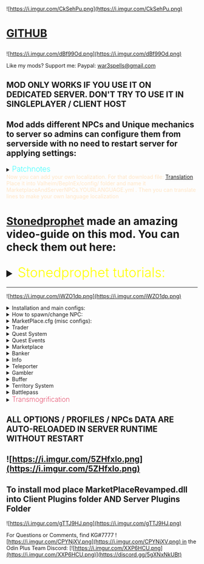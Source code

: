 ![https://i.imgur.com/CkSehPu.png](https://i.imgur.com/CkSehPu.png)

<h1>

 [GITHUB](https://github.com/war3i4i/Marketplace)
</h1>

![https://i.imgur.com/dBf99Od.png](https://i.imgur.com/dBf99Od.png)

Like my mods? Support me:
Paypal: war3spells@gmail.com 
## MOD ONLY WORKS IF YOU USE IT ON DEDICATED SERVER. DON'T TRY TO USE IT IN SINGLEPLAYER / CLIENT HOST
## Mod adds different NPCs and Unique mechanics to server so admins can configure them from serverside with no need to restart server for applying settings:

<details>
  <summary><b><span style="color:aqua;font-weight:200;font-size:20px">
    Patchnotes
</span></b></summary>


| Version     | Changes                                                                                                                                                                                                                                                                                                                                                                                                                                                                                                                                                                                                                                                                                                                                                                                                                                                                                                                                                                                                                                                                                                                                                               |
|-------------|-----------------------------------------------------------------------------------------------------------------------------------------------------------------------------------------------------------------------------------------------------------------------------------------------------------------------------------------------------------------------------------------------------------------------------------------------------------------------------------------------------------------------------------------------------------------------------------------------------------------------------------------------------------------------------------------------------------------------------------------------------------------------------------------------------------------------------------------------------------------------------------------------------------------------------------------------------------------------------------------------------------------------------------------------------------------------------------------------------------------------------------------------------------------------|
| 7.7.1       | 1) Now skill level as quest REWARD will not give skill levels if skill level is 0 (professions)<br/>2) Now all configs (including discord config, territory config and MAIN config (that also got changed) ) updating in server runtime without restart<br/>3) Changed discord connector config so you can write your own messages using {0] {1} {2} string formatting<br/>4) Fixed some patrol errors<br/>5) NPC that visible on map will be displayed as quest complete icon if its Talk quest target<br/>6) Fixed bug where every player would be an owner of any admin zone<br/>New territory flags<br/>7) NPC's now can move if you set their patrol data (example: X0, Y0, X1, Y1, X2, Y2 and so on)<br/>8) Added new NPC name <icon> tag that allows you to add icon to NPC (exampe: <icon>Hammer</icon>), icon may be in-game monster, item or teleporter icon<br/>9) Added caching of teleporter icons<br/>10) Added /zones command to show zones in world<br/>11) Added F8 client GUI to create/remove/edit zones<br/>12) Added new NPC that's visible on map<br/>13) Added caching of quest descriptions<br/>14) Quests now may have multiple restrictions |
| 7.7.2-7.7.6 | 1) Small bugfixes<br/>2) Fixed npc patrol dropping underground because of no collision check<br/>3) Added isModed = true flag for valheim<br/>4) New territory flags were added: CustomPaint, LimitZoneHeight                                                                                                                                                                                                                                                                                                                                                                                                                                                                                                                                                                                                                                                                                                                                                                                                                                                                                                                                                         | 
| 7.7.7       | 1) Max accepted quest count now controlled by option in serverside<br/>2) Updated accepted quests UI. Added scrollview so you can see a lot of quests now. Also accepted quests UI now expandable in height if you drag its bottom border<br/>3) Fixed visible on map npc icon giving error<br/>4) Fixed patrol npc skyrocket in sky                                                                                                                                                                                                                                                                                                                                                                                                                                                                                                                                                                                                                                                                                                                                                                                                                                  |
| 7.7.8       | 1) Fixed Jewelcrafting incompatibility<br/>2) Added new API methods for my server control bot                                                                                                                                                                                                                                                                                                                                                                                                                                                                                                                                                                                                                                                                                                                                                                                                                                                                                                                                                                                                                                                                         |
| 7.7.9-7.8.2 | 1) Added new mechanic: Battlepass. (Still it test so no guides atm)<br/>2) Fixed marketplace default NPC models being able to go through (model collider issues)<br/>3) Added marketplace comptibility with ANY EIDF (Extended Item Data Framework) mod, such as my Transmogrification, Jewelcrafting, EpicLoot and so on<br/>4) Items in marketplace now have tooltip in right side with item stats and additional mod effects<br/>5) Added new quest Requirement: HasItem. Example: HasItem: Coins, 500<br/>6) Added new territory flags: LimitZoneHeight, CustomPaint<br/>7) Some additional optimizations<br/>8) Quest system improvements in terms of serverside crashes                                                                                                                                                                                                                                                                                                                                                                                                                                                                                         |
| 7.8.3       | 1) Changed marketplace fonts and optimized UI<br/>2) Battlepass fixes<br/>3) Webhooks now having <color> richtext removed                                                                                                                                                                                                                                                                                                                                                                                                                                                                                                                                                                                                                                                                                                                                                                                                                                                                                                                                                                                                                                             |
| 7.8.4       | 1) Added german + portugese languages support<br/>2) HOTFIX for bug that doesn't allow mod to work                                                                                                                                                                                                                                                                                                                                                                                                                                                                                                                                                                                                                                                                                                                                                                                                                                                                                                                                                                                                                                                                    |
| 7.8.5       | 1) Fixed cooking skill bug<br/>2) Fixed marketplace UI sorting by itemname/price/amount/seller text disappear on click                                                                                                                                                                                                                                                                                                                                                                                                                                                                                                                                                                                                                                                                                                                                                                                                                                                                                                                                                                                                                                                |
| 7.8.6       | 1) Added Korean language support<br/>2) Fixed possible EIDF item dupe                                                                                                                                                                                                                                                                                                                                                                                                                                                                                                                                                                                                                                                                                                                                                                                                                                                                                                                                                                                                                                                                                                 |
| 7.8.7       | 1) Now collect and craft quests may also have target level<br/>2) Fixed JC api<br/>3) Added new trader UI buttons: x1, x5, x10, x100                                                                                                                                                                                                                                                                                                                                                                                                                                                                                                                                                                                                                                                                                                                                                                                                                                                                                                                                                                                                                                  |
| 7.8.8       | Fixed Previous Version                                                                                                                                                                                                                                                                                                                                                                                                                                                                                                                                                                                                                                                                                                                                                                                                                                                                                                                                                                                                                                                                                                                                                |
| 7.8.9       | Fixed kill quest sometimes giving double reward                                                                                                                                                                                                                                                                                                                                                                                                                                                                                                                                                                                                                                                                                                                                                                                                                                                                                                                                                                                                                                                                                                                       |
| 7.9.0       | Fixed problem where item with 5 sockets were shown as 4 sockets max                                                                                                                                                                                                                                                                                                                                                                                                                                                                                                                                                                                                                                                                                                                                                                                                                                                                                                                                                                                                                                                                                                   |
| 7.9.1-7.9.2 | 1) Bugfixes<br/>Increase max marketplace pric to 10 mil                                                                                                                                                                                                                                                                                                                                                                                                                                                                                                                                                                                                                                                                                                                                                                                                                                                                                                                                                                                                                                                                                                               |
| 7.9.3       | Fixed new Jewelcrafting mod version problem with marketplace display                                                                                                                                                                                                                                                                                                                                                                                                                                                                                                                                                                                                                                                                                                                                                                                                                                                                                                                                                                                                                                                                                                  |
| 7.9.4       | NPC's now may have interact sound<br/>New Territory Flag: SnowMask (makes ground with snow only)<br/>New Territory Flag: NoItemLoss. On death inventory kept with player<br/>Bugfixes<br/>Added <speed> tag to Teleporter spot name (read Teleporter guides)<br/>Moved all system Guides to separated github page because of char limit                                                                                                                                                                                                                                                                                                                                                                                                                                                                                                                                                                                                                                                                                                                                                                                                                               |
| 7.9.5-7.9.6 | Fixed an issue with disconnecting players after few hours                                                                                                                                                                                                                                                                                                                                                                                                                                                                                                                                                                                                                                                                                                                                                                                                                                                                                                                                                                                                                                                                                                             |
| 7.9.7       | Added 3 new options in NPC Fasion Menu: Text Font, Text Size, Test Height Offset                                                                                                                                                                                                                                                                                                                                                                                                                                                                                                                                                                                                                                                                                                                                                                                                                                                                                                                                                                                                                                                                                      |
| 7.9.8       | Now Admins using Debug Mod can remove slots (even Expired one's) from marketplace by clicking "X" button in end of each slot                                                                                                                                                                                                                                                                                                                                                                                                                                                                                                                                                                                                                                                                                                                                                                                                                                                                                                                                                                                                                                          |
| 7.9.9       | Fixed small marketplace bug on trying to sell items<br/>Now "NPC Model Override" can be literally ANYTHING in game: Piece objects (structures), Itemdrops, trees and so on<br/>Please use new model override feature on your own risk since its not being tested yet and may cause a lot of bugs. DO NOT USE VFX's as model override or model will be gone. If you somehow failed NPC model override then write it chat /npc remove . That will cause all near NPC's (5 meter range) be removed                                                                                                                                                                                                                                                                                                                                                                                                                                                                                                                                                                                                                                                                       |
| 7.9.10      | Fixed KeyManager problem for server using same IP                                                                                                                                                                                                                                                                                                                                                                                                                                                                                                                                                                                                                                                                                                                                                                                                                                                                                                                                                                                                                                                                                                                     |
| 8.0.0       | 1) Bugfixes<br/>2) Added new Premium System: Distanced UI that can use NPC profiles without interacting with NPCs. To use go to MarketplaceKG/PremiumSystem/ folder to  edit .cfg file. Hotkey to open UI is L. Alt + ~<br/>3) Added new NPC UI : Save/Load. Opens with C + Interact. Allows you to save NPC appearance and then load it back on another NPC. To save ALL NPCs in your location write /npc save in chat<br/>4) Replaced old localization on LocalizationManager. Now you can add your own localization. For that download file: https://pastebin.com/7z08xMQq . Place it into Valheim/BepInEx/config/ folder and name it MarketplaceAndServerNPCs.YOURLANGUAGE.yml . Then you can translate lines to make your own language localization                                                                                                                                                                                                                                                                                                                                                                                                              |
| 8.0.2       | Added few log lines for PremiumSystem                                                                                                                                                                                                                                                                                                                                                                                                                                                                                                                                                                                                                                                                                                                                                                                                                                                                                                                                                                                                                                                                                                                                 |
| 8.1.0       | <span style="color:red;">BEFORE INSTALLING 8.1.0 VERSION MAKE SURE TO REMOVE ALL ITEMS FROM MARKETPLACE SINCE AFTER UPDATE IT WILL REMOVE ITEMS OWNERSHIP FROM ALL USERS. ALSO DO THE SAME FOR ALL PLAYER CREATED TERRITORIES<br/></span>New NPC (System) Added: Transmogrification (Paid feature only)<br/>New System added: Quest Events<br/>New quest reward added: Skill_EXP<br/>New quest restriction added: NotFinished<br/>Bugfixes<br/>Now NPC Sounds are mp3 files instead of wav<br/>Now Territories with at least one color less than 0 wont be displayed on map<br/>Added tooltips on hover on any quest reward or trader item<br/>If you will write [questID=autocomplete] then quest will be considered finished without completing it in NPC UI, it will be completed immediately when your quest target is done<br/>                                                                                                                                                                                                                                                                                                                                  |
| 8.1.1       | Returned Quest Journal (a little changed)<br/>Fixed NPC sound reverb problem<br/>Fixed player getting skill experience while attacking NPC                                                                                                                                                                                                                                                                                                                                                                                                                                                                                                                                                                                                                                                                                                                                                                                                                                                                                                                                                                                                                            |
| 8.1.2       | Fixed critical bug that didn't allow players to join server                                                                                                                                                                                                                                                                                                                                                                                                                                                                                                                                                                                                                                                                                                                                                                                                                                                                                                                                                                                                                                                                                                           |
| 8.2.0       | Now mod compatible with mistlands update<br/>Updated NPC + NPC Fashion UI's<br/>Now Marketplace also saves Crafter Name + Crafter ID<br/>Updated transmog to use ItemDataManager. After update all transmogrified items will be nullified. But because of using ItemDataManager now transmog wont disappear when you upgrade an item + will have much less bugs (armor stand ad so on)<br/>New Territory flags added: NoMist, InfiniteEitr, InfiniteStamina<br/>Small Localization update                                                                                                                                                                                                                                                                                                                                                                                                                                                                                                                                                                                                                                                                             |
| 8.2.1       | Fixed quest autocomplete tag problem on most quest types. Now it properly works on all Kill, Collect, Craft, Build type quests                                                                                                                                                                                                                                                                                                                                                                                                                                                                                                                                                                                                                                                                                                                                                                                                                                                                                                                                                                                                                                        |
| 8.2.3       | Fixed Jewelcrafting compatibility. <br/>Added new VFX id: 21 to Transmogrification that allows people to chooce any effect manually. <br/>Fixed player territories map showup issue                                                                                                                                                                                                                                                                                                                                                                                                                                                                                                                                                                                                                                                                                                                                                                                                                                                                                                                                                                                   |
| 8.2.4       | Added MagicHeim API (Quest Reward Add MagicHeim EXP, Quest Restriction MagicHeim Level)<br/>Fixed compatibility issue with Marketplace Territories and Jere's ExpandWorld                                                                                                                                                                                                                                                                                                                                                                                                                                                                                                                                                                                                                                                                                                                                                                                                                                                                                                                                                                                             |
| 8.2.6       | Updated to latest Valheim live version<br/>Added new <image=link> tag for quest name to show preview image<br/>Added PutAll button to Banker<br/>Added Periodic animation to NPC Fashion UI<br/>Fixed Premium UI syncing<br/>Added new territory flag: NoCreatureDrops                                                                                                                                                                                                                                                                                                                                                                                                                                                                                                                                                                                                                                                                                                                                                                                                                                                                                                |                                                                                                                                                                                                                                                                                                                                                                                                                                                                                                                                                                                                                                                                                                                                                                                                                                                                                                                                                                                                                                                                                                                                                                      |
| 8.2.7       | Added new trader format, now Trader may have up to 5 items to exchange in left and right side, also left side items may now also have level required<br/>Quests now may have multiple targets per one quest as rewards and requirements (same format with adding)<br/>Reworked Marketplace UI visuals<br/>Fixed a bug where marketplace prevented items from being able to change rotation / roll<br/>Some code optimizations<br/>Now if you press RIGHT mouse button on "Receive Income" button in Marketplace then income will be added directly to your banker                                                                                                                                                                                                                                                                                                                                                                                                                                                                                                                                                                                                     |
| 8.2.8       | All data in DO NOT TOUCH folder now decrypted. Keep in mind that you can't change that in runtime and if you edit .json file then do it on your own risk<br/>Changed NPC Save / Load UI, changed Marketplace UI, changed Premium UI<br/>Added IsVIP restriction for quests (quest will be shown only for VIP's)<br/>Fixed trader NeedToKnowMaterial items appear if player doesn't know materials<br/>Now you can buy particular amount of items from stack in Marketplace<br/>Updated KeyManager<br/>Items in Marketplace cannot be Expired anymore                                                                                                                                                                                                                                                                                                                                                                                                                                                                                                                                                                                                                  |
| 8.3.0       | Updated for new Valheim version<br/>Bugfixes<br/>Added  Marketplace_GOBLIN, Marketplace_SKELETON, Marketplace_QUESTBOARD, Marketplace_TELEPORTER, Marketplace_DEFAULTNPC as separated models that you can use to override NPC model                                                                                                                                                                                                                                                                                                                                                                                                                                                                                                                                                                                                                                                                                                                                                                                                                                                                                                                                   |
| 8.3.2       | Quest descriptions now may have \n as new line<br/>Territory minimap text fix<br/>Fixed NPC save/load UI problems<br/>Fixed Teleporter map names showup                                                                                                                                                                                                                                                                                                                                                                                                                                                                                                                                                                                                                                                                                                                                                                                                                                                                                                                                                                                                               |
| 8.3.3       | Added Groups API for Kill type quests                                                                                                                                                                                                                                                                                                                                                                                                                                                                                                                                                                                                                                                                                                                                                                                                                                                                                                                                                                                                                                                                                                                                 |
| 8.4.0       | Player Territories removed. Please do not install this version until you replace Player Territories module on something else (Azumatt wards / e.t.c) (TerritoryDatabase is same and working, just not the players one)<br/>Added KGchat as part of marketplace. Its enabled by default but you can turn it off in Main config on serverside. You can replace KGchat emojis in BepInEx/Config/MarketplaceEmojis. You will find spritesheet_original.png there, change pics on what you need and rename it to spritesheet.png<br/>Added 2 new fields to fashion UI: Periodic Sound + Periodic Sound Time<br/>Added new quest event: NpcText<br/>Optimized mod by rewriting it almost from scratch. Now mod is open-source, check: https://github.com/war3i4i/Marketplace for code<br/>Added API for territories so other mods may use it (check github)<br/>NPC's now won't show up in hammer menu if Debug Mode is turned off<br/><br/>Transmogrification system access has changed (now transmogrification is a separated DLL). If you bought Transmog access before this patch please contact me in discord KG#7777 so i can send you mod to enable Transmog         |
| 8.5.0       | New system added: NPC Dialogue (guide soon)<br/>New system added: Item Mocking (guide soon)<br/>Fixed banker multiplier bug<br/>Fixed KGchat text overflow                                                                                                                                                                                                                                                                                                                                                                                                                                                                                                                                                                                                                                                                                                                                                                                                                                                                                                                                                                                                            |
</details>

<span style="color: bisque;">
Now you can add your own localization. For that download file: <a href="MarketplaceAndServerNPCs.English.yml" download>Translation</a>.<br>Place it into Valheim/BepInEx/config/ folder and name it MarketplaceAndServerNPCs.YOURLANGUAGE.yml . Then you can translate lines to make your own language localization
</span>



<h1>

[Stonedprophet](https://www.youtube.com/@therealstonedprophet) made an amazing video-guide on this mod. You can check them out here: 
<details><summary><span style="color:yellow;font-weight:300;font-size:35px">Stonedprophet tutorials:</span></summary>
<p> 

1) https://youtu.be/5fR_9Qygkro (part one)
2) https://youtu.be/BthPUGOeaeA (part two)
3) https://youtu.be/hUU_bPCwFeE (part three)
4) https://youtu.be/ZgoeYVpEcI4 (part four)

</p>
</details>
</h1>



_________________________________
![https://i.imgur.com/iWZO1dp.png](https://i.imgur.com/iWZO1dp.png)

<details><summary>Installation and main configs:</summary>
<p> 

1) Ship plugin to all clients and on your dedicated server
2) After server restart, new folder in BepInEx/config will be created: MarketplaceKG

![](https://i.imgur.com/EnHUG1T.png)

Each file / folder description:
1) Battlepass folder - contains battlepass configs for Free / Premium rewards and main battlepass config (battlepass name, exp step)
2) Discord Webhook folder - allows you to configure webhooks for Marketplace notifications (Quest completed, Marketplace item placed, Gambler won)
3) DO NOT TOUCH - this folder only contains encrypted marketplace related data (players messages, players income, marketplace slots and so on). DO NOT TOUCH this folder since you will lose all your marketplace data if you do so. There are none files you can / need to edit
4) MapPinsIcons - folder where you can place small-weight icons for Teleporter NPC. But there is also MarketplaceCachedTeleporterIcons folder in clientside which i recommend you to use, instead of adding icons on serverside
5) PlayerTerritories - folder with json files and .cfg for Player-made territories (Admin territories are inside TerritoryDatabase.cfg)
6) BankerProfiles.cfg - file for configuring banker NPC's
7) BufferDATABASE.cfg - file that contains all your created buffs for Buffer NPC
8) BufferProfiles.cfg - file for configuring Buffer NPC (you can choose which NPC profile has WHICH buffs from database)
9) GamblerProfiles.cfg - file for configuring Gambler NPC
10) LOGS.log - few logs for some marketplace actions (item deposit / withdraw to banker, marketplace item placed, etc)
11) MarketPlace.cfg - main config that contains small config values for various mechanics
12) QuestDATABASE.cfg - file where you have all your written quests
13) QuestProfiles.cfg - file for configuring Quest NPC (you can choose which NPC profile has WHICH quests from database)
14) ServerInfoProfiles.cfg - file for configuring ServerInfo NPC
15) TeleportHubProfiles.cfg - file for configuring Teleporter NPC
16) TerritoryDatabase.cfg - file for configuring territories
17) TraderProfiles.cfg - file for configuring Trader NPC
18) TransmogrificationProfiles.cfg - file for configuring Transmogrification NPC

</p>
</details>

<details><summary>How to spawn/change NPC:</summary>
<p> 

1) Start the game and join your server
2) Use any admin mod to enable DEBUG MODE
3) After enabling debug mode you can open your hammer and "build" NPC you want

There are two types of NPC's: Visible on map and Not Visible on map.

![](https://i.imgur.com/i4hwElW.png)

![](https://i.imgur.com/7A8rr8u.png)

![](https://i.imgur.com/IMQ7hpV.png)

The difference is only that visible on map NPC will have its Pin on map from any distance.

![](https://i.imgur.com/zlm4GR6.png)


After placing NPC in Debug Mode you can start applying few changes to it. You can open 2 menus: Main NPC UI and Fashion Menu.

![](https://i.imgur.com/K6zbBEQ.png)

Main NPC UI:

![](https://i.imgur.com/eSOXkyZ.png)

1) Top buttons - change NPC type (Marketplace, Trader, Info, Teleporter and so on)
2) Change NPC Profile - NPC profile that will hook data from your *NpcType*Profiles.cfg 
3) Override NPC Name - Change NPC name to whatever you want
4) Override NPC Model - Change NPC model to any in-game (even other mod) creature you want
5) Set Patrol Data - You can make npc walk from one spot to another, or even make a full path for it. Example: 300, 200, 305, 200. It will make your NPC walk from 300 x spot to x 305 spot (5 meters), while Z coord is always 200
6) Snap To Ground And Rotate - snaps NPC to ground and rotates it to where you look at
7) Apply - apply changes

P.S: Override NPC Model accepts ANY Character (monster) prefab (Troll, Greydwarf, Hatchling, and so on). But monsters will have their own animator.
If you want to use Overriden NPC with Player animation from fashion menu you can add @humanoid to your prefab name.
Example:
Troll@humanoid, Greydwarf@humanoid, Neck@humanoid.
That will give these creature Player animator so they will be able to use emote_wave animations and so on (crafting animations also)

Let's try it out:

Adding data:

![](https://i.imgur.com/u5L80rk.png)

Result:

![](https://i.imgur.com/kxIKSm6.png)


Now let's see Fasion Menu:
(Keep in mind that most fashion prefabs / equipment will only work on Player or Player_Female models override. Armors and such won't work on monster override models)

![](https://i.imgur.com/rqGj581.png)

1) Left Hand - left hand prefab
2) Right Hand - right hand prefab
3) Helmet Item - helmet prefab
4) Chest Item - chest prefab
5) Legs Item - legs prefab
6) Cape Item
7) Left Back Item - left back prefab
8) Right Back Item - right back prefab
9) Hair Index - hair index (1 2 3 4 5 and so on) 
10) Hair Color (#hex) - hex color for hair color, example: #ffffff
11) Skin Color (#hex) - hex color for skin color, example: #ffffff
12) Model scale - model size (works on any override model)
13) Interact animation - animation when someone interacts with NPC, example: emote_nonono
14) Greeting animation - animation when someone comes close to NPC, example: emote_thumbsup
15) Bye Animation - animation when someone leaves NPC, example: emote_wave
16) Greeting Text - text when someone comes close to NPC, example: Hello!
17) Bye Text - text when someone leaves NPC, example: Bye!
18) Crafting animation index - animation for Player and Player_Female models that turning on crafting state, there are 0 1 2 3 crafting animation states
19) Beard index - same as hair index, but for beard
20) Beard color (#hex) - hex color for beard color, example: #ffffff

Now let's write some random data:

![](https://i.imgur.com/xK0Kywc.png)

Result:

![](https://i.imgur.com/ULo443R.png)

![](https://i.imgur.com/lFzK72V.png)

Now that we learned how to spawn / edit NPC's lets try to configure some of those from serverside



</p>
</details>

<details><summary>MarketPlace.cfg (misc configs):</summary>
<p> 

![](https://i.imgur.com/48FkIqM.png)

1) ItemMarketLimit - limit of slots a player can post in Marketplace
2) BlockedPlayers - SteamID list of players that can't post items in Marketplace
3) VIPplayersList - SteamID list of players that are VIPs (less taxes)
4) MarketTaxes - taxes for Marketplace items (non-VIP users)
5) VIPplayerTaxes - taxes for Marketplace items (VIP users)
6) CanTeleportWithOre - define if players can teleport with ore in Teleporter NPC
7) MarketSellBlockedPrefabs - prefabs that players cannot sell on marketplace
8) FeedbackWebhookLink - Feedback NPC webhook link
9) ServerCurrency - currency to use in Marketplace. If you have your own prefab - analogue of Coins you can write it here
10) BankerIncomeTime - how often (HOURS) banker will give players income
11) BankerIncomeMultiplier - each #BankerIncomeTime (hours) will add income with multiplier. Example: if player has 100 coins in bank and multiplier is 0.1, then each BankerIncomeTime he will have 100 + 100 * 0.1 (110). Then 110 + 110 * 0.1 = 221. And so on
12) BankerVIPIncomeMultiplier - same as upper, but for VIP players
13) MarketSlotExpirationTime - how many hours should pass, so that player marketplace slot will expire (won't be shown in marketplace list anymore)
14) GamblerEnableWinNotifications - enable global chat win notifications when someone wins something in gambler NPC
15) AllowMultipleQuestsScore - if set to true, then if player has 2 quests with same target, upon adding quest score it will be added to BOTH quests instead of just one
16) MaxAcceptedQuests - maximum number of quests that player can have accepted at once
17) BattlepassVIPlist - SteamID list of players that are VIPs in Battlepass
18) Enable KG Chat - enable / disable KG chat
</p>
</details>

<details><summary>Trader</summary>
<p> 
Trader NPC allows you to set items to be exchanged. Item A x number will be exchanged for Item B x number.

To start with let's make our trader profile in TraderProfiles.cfg:

![](https://i.imgur.com/cYxd3gH.png)

The data format is:

ItemA, ItemA quantity, ItemB, ItemB quantity, ItemB level (If needed)

For example i want to make a trader that will trader 100 coins for 1 swordiron level 2, and trade 1 wood for 10 Rubies:

My profile will look like that:

```
[TestTrader]
Coins, 100, SwordIron, 1, 2
Wood, 1, Ruby, 10
```

Adding that to TraderProfiles.cfg

![](https://i.imgur.com/PSpqNPL.png)

(As in any other NPC you are able to add as many profiles as you want so you can have 100 different NPCs trading different items)

Now let's assign profile to our trader NPC:

![](https://i.imgur.com/BjPrHIS.png)

On interact trader UI will open:

![](https://i.imgur.com/WMFaYl4.png)

Because i have wood and coins in my inventory i can actually exchange that. On clicking big green > (arrow) button in middle i will exchange item A on item B.

Also you can add Pets as trader items. Example: Stone, 100, Wolf, 1, 5. Will exchange 100 stone on one pet wolf level 5

Let's add another profile with pets only!

```
[PetsTrader]
Stone, 100, Wolf, 1, 5
Ruby, 25, Boar, 10, 2
```

![](https://i.imgur.com/10OELul.png)

Assigning PetsTrader profile to our NPC will give us this result:

![](https://i.imgur.com/W4YHMKr.png)

Note that wolf level 5 is 4 stars because stars starts from 0 and level starts from 1. Same for Boar

On top right you have x1, x5, x10 , x100 modifier buttons so player can change exchange rate for faster trading. Note that it applies original rate so Coins, 5, Wood, 1 on exchange rate x100 will be 500 coins to 100 wood

# Since 8.2.7 Marketplace trader got one more data format you can use

New format allows you to use up to 5 Needed Items and 5 Given Items. Also with new format left-side items may also have level (quality) requirement. Format:

```
Item, Quality, Level(IF NEEDED), Item2, Quality2, Level2(IF NEEDED),.... = Item, Quality, Level (IF NEEDED), Item2, Quality2, Level2 (IF NEEDED),....
```

Example:

```
BlackMetal, 1, AxeBlackMetal, 1, 9, Coins, 25 = AxeBlackMetal, 1, 10, Wood, 123
```

^ will give you this result:

![](https://i.imgur.com/tkb8MM5.png)

Keep in mind that you can still use old format in same profile. Example:

```
[test]
SwordIron, 1, 9, Ruby, 666 = SwordIron, 1, 10
BlackMetal, 1, AxeBlackMetal,1,9, Coins, 25 = AxeBlackMetal, 1,10, Wood, 123
Coins, 0 = AxeBlackMetal, 1, 9
Coins, 0, BlackMetal, 5
```

Result will be:

![](https://i.imgur.com/eTT5SbT.png)









</p>
</details>

<details><summary>Quest System</summary>
<p> 

In order to create your own Quests you would need to focus on two file: QuestDATABASE.cfg and QuestProfiles.cfg

![](https://i.imgur.com/4l2Kshv.png)

QuestDATABASE.cfg - a file that contains ALL your created quests. Think about it as a place where all your quests getting their ID there, so later you can add that ID to QuestProfiles NPC

QuestProfiles.cfg - a file that allows you to distribute quests into NPC profiles. You may have 5 NPCs giving SAME quest, as well as 10 NPCs giving different quests

So... Let's create our own first quest! First think you should do is to create a new Quest in QuestDATABASE.cfg.

Here's the quest structure:
```
[QuestID]
QuestType
Name
Description
Quest Target Prefab , Amount, Min Level (min level works only on Kill or Collect quest in order to set minimum level or target you need to kill)
QuestRewardType: prefab, Amount, Level
In-Game Days Cooldown
QuestRequirementType: Prefab, MinLevel (only use with Skill requirement)
```

<span style="color:aqua;"> NOTE: If you want quest to be able to autocomplete (no need to speak again with npc and press "Complete" button after score is 100%), then you can write [QuestID=autocomplete]
</span>

There are 6 types of quests: Kill, Collect, Harvest, Craft, Talk and Build:
```
1) Kill - a quest where the Target is a Character (any creature) prefab. You can set minimum level of target creature to kill
2) Collect - a quest where the Target is an Item prefab. Please note that COLLECT is the only quest type that actually TAKES item from player inventory in order to be finished
3) Harvest - a quest where the Target is a Pickable prefab. Example: Pickable_Carrot, Pickable_Stone and so on. For adding score to this quest you would need to Harvest any of those "farm" prefabs
4) Craft - a quest where the Target is a Item prefab. You can set an item level that should be crafted or leave it 1
5) Talk - a quest where the Target is a full NPC name. After interacting with NPC target quest will autocomplete and rewards will be given
6) Build - a quest where the Target is a Piece prefab. Please note that prefabs that you build for quest target won't return any resources on destroy
```
Quest rewards type:
```
1) Item - a reward where the Target is an ItemDrop prefab. You can set amount and level of given item
2) Skill - a reward where the Target is Skill name. Example Skill: Run, 10. Will give +10 levels of run skill to player who finished a quest
3) Pet - a reward where the Target is a Tameable Creature prefab that will spawn already tamed. You can set amount and level of given pet
4) Skill_EXP - a reward where the Target is Skill name. Example Skill_EXP: Run, 100. Will give +100 exp of run skill to player who finished a quest
5) EpicMMO_EXP  - a reward where the Target is amount of exp. Example EpicMMO_EXP: 100. Will give +100 exp of EpicMMO skill to player who finished a quest
6) Battlepass_EXP - a reward where the Target is amount of exp. Example Battlepass_EXP: 100. Will give +100 exp of Battlepass skill to player who finished a quest
7) MH_EXP - a reward where the Target is amount of exp. Example MH_EXP: 100. Will give +100 exp of MagicHeim experience to player who finished a quest
```

Quest Requirements Types:
```
1) Skill - example: Skill: Run, 10. Will make so that only if you have skill Run at least 10 levels you can accept this quest
2) OtherQuest - example: OtherQuest: MyQuestID123. Will make so that only if you have completed quest with ID MyQuestID123 you can accept this quest
3) GlobalKey - example: GlobalKey: defeated_gdking. Will make so that quest is only acceptable if yagluth was killed on server
4) EpicMMO_Level - example: EpicMMO_Level: 20. Will make so that quest is only acceptable if player has at least 20 EpicMMO levels (other mod API)
5) HasItem - example: HasItem: SwordIron. Will make so that quest is only acceptable if player has at least 1 SwordIron in inventory
6) NotFinished - example: NotFinished: MyQuestID123. Will make so that quest is only acceptable if player has NOT finished quest with ID MyQuestID123
7) IsVIP - example: IsVIP . Will make so that quest is only acceptable if player is VIP
8) MH_Level - example: MH_Level: 20. Will make so that quest is only acceptable if player has at least 20 MagicHeim levels (other mod API)
```

Please note that Quest Targets, Quest Rewards and Quest Requirements may be multiple in one quest. You can add them as much as you want with | symbol. Example:


```
Item: SwordIron, 1, 5 | Pet: Wolf, 2, 10 | Skill: Run, 2 | Item: Coins, 100
```
^ quest will give 1 Iron Sword level 5, 2 Wolves level 10, +2 levels of Run skill and 100 coins

Same for requirements:
```
OtherQuest: MyQuest123 | HasItem: PickaxeIron | Skill: Run, 10
```
^ quest will be only acceptable if player has completed quest with ID MyQuest123, has at least 1 PickaxeIron in inventory and has at least 10 levels of Run skill

So... Now that we know all of these things lets create our first quest! I will create a quest where player will need to kill 10 wolves and get 100 Coins + Iron Sword level 3 as a reward with no quest requirements (i will leave it to None). I will set quest cooldown to be 10 in-game days (5 hours real time)

My quest looks like that:
```
[MyTestQuest1]
Kill
This is my first quest!
And this is my first quest description!
Wolf, 10 | Skeleton, 5
Item: SwordIron, 1, 3 | Item: Coins, 100
10
None
```
Now we can add this data to out QuestDATABASE.cfg file:

![](https://i.imgur.com/ejk2NIl.png)

After that we are able to give this quest to any NPC profile we create in QuestProfiles.cfg

I will create NPC profile named TestQuests and add my quest to it:

![](https://i.imgur.com/rhuUwUh.png)

Now let's assign this profile to our NPC:

![](https://i.imgur.com/ba3gJUh.png)

On iteract with NPC you should get your result!

![](https://i.imgur.com/lleU3rp.png)

![](https://i.imgur.com/c4FHGqG.png)

As you can see I didn't specify the Wolf target level (Wolf, 10). So it will by default be level 0 (0 stars). So killing any Wolf will be acceptable for this quest.

Let's take quest and try it out!

![](https://i.imgur.com/nVKKAud.png)

Note that Kill, Collect, Harvest quests will have a markers about target. You can disable marker in local Marketplace config on client

![](https://i.imgur.com/GQKiXZG.png)

On killing wolf i get score 1/10

![](https://i.imgur.com/RIOapFp.png)

Now let's change our quest a little. I will change Wolf, 10 to Wolf, 10, 2. This will make so that only wolves level 2 or higher (2 stars) will be acceptable for this quest 

![](https://i.imgur.com/hgInMiO.png)

As you can see our quest target in-game changed:

![](https://i.imgur.com/ZjP5S3z.png)

![](https://i.imgur.com/r47i7qA.png)

Only wolf with 2 stars and higher now acceptable as quest target. You can see that by quest marker above wolf's head

After finishing quest you can come to same NPC that gave it to you and click "Complete" button to receive rewards.

![](https://i.imgur.com/5qZiacv.png)

![](https://i.imgur.com/tlMY7jW.png)

If quest cooldown is lower than 5000 days then it will be still visible in Quest UI. Use quest cooldown 10000+ for one-time quests

Some Quick Screenshots with few other quest types:

Database:
![](https://i.imgur.com/IzGyHHV.png)

Profiles:
![](https://i.imgur.com/nJTMq4r.png)

Results:

Markers on Build quest targets
![](https://i.imgur.com/AGJ4bGI.png)

Markers on harvest + collect targets
![](https://i.imgur.com/Rr3SMac.png)


Markers on Talk Targets

![](https://i.imgur.com/Ejrhf5u.png)

Good luck with creating your own quests!
</p>
</details>

<details><summary>Quest Events</summary>
<p> 
Quest Events allows you to "attach" events and actions to particular quests created in QuestDatabase.cfg

Possible events:
```
OnAcceptQuest - when player accepts quest
OnCancelQuest - when player cancels quest
OnCompleteQuest - when player completes quest (successfully)
```

Possible actions:
```
GiveItem - example: GiveItem, SwordIron, 1, 5. Will give player 1 Iron Sword level 5
GiveQuest - example: GiveQuest, MyQuestID123. Will give player quest with ID MyQuestID123
RemoveQuest - example: RemoveQuest, MyQuestID123. Will remove quest with ID MyQuestID123
Spawn - example: Spawn, Wolf, 5, 2. Will spawn 5 wolves level 2 (near)
Teleport - example: Teleport, 100, 100, 100. Will teleport player to x100, y100, z100
Damage - example: Damage, 100. Will deal 100 damage to player
Heal - example: Heal, 100. Will heal player for 100 health
PlaySound - example: PlaySound, MySound. Will play sound MySound
NpcText - example: NpcText, MyText. Will show text MyText above closest NPC head
```

Data Format:
```
[questID]
Event: Action, arguments
```

Example:
![](https://i.imgur.com/Qcp98Rx.png)

You are not limited in using one event and action once, you can add as many same events as you want to with different actions, example:

```
[TestQuest]
OnAcceptQuest: GiveItem, SwordIron, 1, 5
OnAcceptQuest: GiveItem, Coins, 100, 1
OnAcceptQuest: Heal, 5000
```

</p>
</details>

<details><summary>Marketplace</summary>
<p> 

The only NPC that doesn't really need anything to be configured. Its working out of box.

![](https://i.imgur.com/Av5NuBe.png)

To sell items click "Sell" tab => choose item you want to sell => choose quantity / price and click "Sell"

![](https://i.imgur.com/Js9QC2r.png)

After clicking "Sell" item should appear in "BUY" tab with all other items. If you're slot owner you can click on it and "Cancel" your sell.

![](https://i.imgur.com/QKmf1Gl.png)

When someone will buy your item you will get currency in "Income: 0 (it will be bigger when you sell)". To redeem your gold just click + button (Income). Currency will be added to your inventory

Marketplace supports all Custom Item data mods, such as EpicLoot, Jewelcrafting, Professions and such


</p>
</details>

<details><summary>Banker</summary>
<p> 
Banker is an NPC that allows you to deposit / withdraw your items in bank. Also if you set Banker Income and Banker Income Time in Marketplace.cfg then each N hours (Banker Income Time) every player will get % Income to their bank resources.

To create a Banker profile go to BankerProfiles.cfg and add a new profile:

![](https://i.imgur.com/n7TZqfI.png)

I want to make a Banker profile that will accept Coins + Rubies. For that i would need to add profile [profileName] and add acceptable items on each new line

![](https://i.imgur.com/Zt1lTbw.png)

Let's assign Banker profile to our Banker NPC in-game:

![](https://i.imgur.com/dQriWbn.png)

On Interact with NPC you should see this:

![](https://i.imgur.com/KlarEFR.png)

Green number = resource amount in bank account. Bottom text = inventory amount

So if i want to deposit (put) 250 coins into bank i would need to write "250" and press "+" :

![](https://i.imgur.com/f22k5fQ.png)

![](https://i.imgur.com/SFOAvma.png)

As you can see now i have 250 coins in bank that will be kept there forever and getting income if server admin wants to be so

You may have multiple banker NPCs with different slots (resources) to keep your items in. For example you can have 1 banker that will keep your coins and another one that will keep your rubies

Think about banker as a "global" big chest with infinite space :D



</p>
</details>

<details><summary>Info </summary>
<p> 

NPC will read info from ServerInfo.cfg and display that on GUI.
Rich text markers can be applied to text you write
ServerInfo npc uses "default" profile by default. But you can add as many info profiles you want (same as Trader NPC profiles). Example below:

![](https://i.imgur.com/JSZ90if.png)

![](https://i.imgur.com/cwOiOsO.png)

![](https://i.imgur.com/MfZXnVH.png)

To add data you need to create profile with [ProfileName], and then uder it you can write info you need. Later just assign this profile to Info NPC and it will show it.
Non-profiled text will be applied to every new Info NPC with "default" profile.
</p>
</details>

<details><summary>Teleporter</summary>
<p> 

NPC acts as teleport-hub but all in one. Its profile/data controlled by BepInEx/MarketplaceKG/TeleportHubProfiles.cfg

![](https://i.imgur.com/pTjanHG.png)

![](https://i.imgur.com/MpIGCz8.png)

To Add new teleport spots you need to add them new line each with structure: Spot Name, X coord, Y coord, Z coord, Icon name

You can add Icons in BepInEx/config/MarketplaceKG/MapPinsIcons folder

![https://i.imgur.com/yZVRMLF.png](https://i.imgur.com/yZVRMLF.png)

I recommend you to use 32x32 icons. 
Also you can write ItemPrefab name instead of icon in order to use its icon as map pin
When you click Interact on Teleporter NPC with profile you will open map and it will show pins to you. After Left Mouse click on icon you will teleport to XYZ coords of spot.

![https://i.imgur.com/Hoy6Gg1.png](https://i.imgur.com/Hoy6Gg1.png)

XYZ COORDS SHOULD BE INTEGERS VALUE ONLY (5.6 <= WRONG, 5 <= good)

If you want to make teleport not instant but be more like "magic" teleport, then you can add <speed=value> parameter to teleport spot name

Example:

Spawn <speed=10>, 0,30,0

That will make teleport to spawn not instant but more magic-alike with speed of 10 meters / second

</p>
</details>

<details><summary>Gambler</summary>
<p>

An NPC that can be placed by admin. The gambler NPC requires items to activate, typically coins. The Gambler offers a list of items and a set amount of which the player can win. So for example a gambler can have ten items in the list, allow two of them to be won, and set a price to roll a chance at winning.

It is possible to combine an admin placed territory at NPC locations if you feel that is right for your server environment. This can provide a safe haven for players while interacting with NPC's. The territory area will also announce itself when entering which can add ambience to the zone. Refer to the Territories reamde for more info on setting up a territory zone.


All NPC placed characters can be altered to include looks, clothing, interactions, patrol options, greetings, animations, salutations, etc. Refer to the "how to spawn/change section" readme for more info on setting up and altering NPC's.   
<br>
<br>
<b>To add a new profile</b> you need to write [ProfileName=ItemsPerRollCount] , and then on a new line add an item list for it (<u>max 10 items</u>, first item is ITEM NEEDED TO ROLL): RollItemPrefab, RollItemCount, Item1, Item1count, Item2, Item2Count, Item3, Item3Count.....     
Item counts can be variable as seen below.
<br>

Example:

[test=2]   
Coins, 10, SwordIron, 1, Tar, 30-50, Wood, 1-100

^ This will add a profile to gambler with 2 items per roll count (he can take 2 items out of 3 in the list)   
Player will need 10 coins per roll, Items are: Sword iron (one), Tar (from 30 to 50 randomly), Wood (from 1 to 100) randomly

<br> 
More Examples:  

[gmeadows=3]<br>
Coins, 250, SpearBronze, 1, Tar, 3-5, Wood, 25, ArrowFire, 20-30, FineWood, 20, Stone, 25, ArrowWood, 20-30, Feathers, 15, MeadTasty, 3-5, TurnipStew, 2-3, ArmorTrollLeatherChest, 1, QueensJam, 3-5, FishRaw, 10, ArrowFlint, 20-30, ArmorTrollLeatherLegs, 1, Coal, 25

[gswamp=3]<br>
Coins, 500, AtgeirBronze, 1, ArrowFire, 30-50, ArrowBronze, 20-30, FineWood, 40, Stone, 50, ArrowIron, 10-20, Feathers, 20, MeadTasty, 3-5, TurnipStew, 3-5, ArmorRootChest, 1, OdinsDelight, 2-3, TeriyakiSalmon, 3-5, BoneArrow, 20-30, ArmorRootLegs, 1, Coal, 35

[gmountain=3]<br>
Coins, 1000, AtgeirIron, 1, Tar, 30-50, ArrowPoison, 50, FineWood, 60, Stone, 75, ArrowObsidian, 50, Feathers, 25, MeadTasty, 3-5, TurnipStew, 5-10, ArmorFenringChest, 1, OdinsDelight, 3-5, HoneyTeriyakiSalmonWrap, 3-5, BoneArrow, 30-50, ArmorFenringLegs, 1, Coal, 50

</p>
</details>

<details><summary>Buffer</summary>
<p> 

Buffer  
is a placeable npc that can be set in the world with pre-configured "buffs" that can be temporarily enabled on the players items. When a player interacts with the npc they can choose from what type of buff they want and on what inventory item it gets placed.



It is possible to combine an admin placed territory at NPC locations if you feel that is right for your server environment. This can provide a safe haven for players while interacting with NPC's. The territory area will also announce itself when entering which can add ambience to the zone. Refer to the Territories reamde for more info on setting up a territory zone.



All NPC placed characters can be altered to include looks, clothing, interactions, patrol options, greetings, animations, salutations, etc. Refer to the "how to spawn/change section" readme for more info on setting up and altering NPC's.   
<br>

Buffs
The Database config is a file with ALL Your buffs. Here you will need to add all buffs so later you can use them in NPC profiles that you setup.

Each buff should have a UNIQUE name (it will be its own Unique ID). Buff should have a layout like this:

[UniqueName]   
Name   
Duration (seconds)   
Buff Icon (Can be taken from monster prefab name or item prefab name)   
Price prefab name, Price count   
Buff modifiers    
Buff visual effect    
Buff group

Example:

[TestBuff]    
First buff i created    
180   
SwordIron   
Coins, 1     
ModifyAttack = 1.5   
vfx_Burning    
Combat

^ Creates buff with duration 180 sec, icon = SwordIron icon,  price = 1 coin, Modifiers are ModifyAttack x1.5,
visual effect is burning and group is Combat.    
<br>

<br>
Modifiers   
All possible modfifiers: ModifyAttack, ModifyHealthRegen, ModifyStaminaRegen, ModifyRaiseSkills, ModifySpeed, ModifyNoise,
ModifyMaxCarryWeight, ModifyStealth, RunStaminaDrain, DamageReduction   

Note: Multiple buffs can be applied at once by putting a "," between them such as;   
ModifySpeed = 1.2, ModifyNoise = 1.4

One "buff" can have nine different modifiers, and the Buff Group combines Buff modifiers into one group. This is done only for balancing, so you can make cheap buffs, normal buffs, and high-priced buffs.   
Note: If buffs are in the same group then player would be able to buy only ONE BUFF OUT OF GROUP at a time. See below there are two examples in the "exploration" group, so only one could be purchases/applied at a time.   
<br>

Profiles  
Buffs need to be applied to an NPC profile in order to work. To add a new profile you need to write [ProfileName] , and on a new line add buffer list for it (buff unique IDs from BufferDATABASE.cfg)

[MeadowsBuffs]    
TestBuff1, TestBuff2

^adds MeadowsBuffs profile to the buffer NPC with 2 buffs taken from buff database config file.

<br>
More Examples:

[Stealth]
Stealth Increase   
2400   
HelmetTrollLeather   
Coins, 300   
ModifyStealth = 5    
None   
Exploration


[Speed]   
Swiftness   
1600   
TankardOdin   
Coins, 150   
ModifySpeed = 1.5   
None   
Speed

[Run]    
Running Increase   
1800   
GlowingMushroom   
Coins, 500   
ModifyStaminaRegen = 2, ModifySpeed = 2   
vfx_GodExplosion   
Exploration

[Tenacity]    
Toughness increase     
900     
HelmetDrake     
Coins, 500     
DamageReduction = 0.30    
vfx_creature_love   
Toughness

[Assault]    
Fighting increase    
600    
FlametalOre    
Coins, 500     
ModifyAttack = 2    
vfx_fir_oldlog    
Rage


Note: you can view all the in-game VFX by using easy spawner and searching for vfx.  
some common useful ones are vfx_HealthUpgrade, vfx_lootspawn, vfx_odin_despawn, vfx_offering, vfx_perfectblock, vfx_odin_despawn

</p>
</details>

<details><summary>Territory System</summary>
<p> 

Territories can be created to provide a special area. They can be used to provide a place for marketplace npc's, a PVP arena, a safe haven for a town, really the possibilities are up to you. Territories are outlined by coordinates and the actions allowed or disallowed inside a territory are defined by "flags". Territories can be set by admins, but can also be placed by players if enabled in config. 


Territory config parameters:

[ZoneName]  
Shape type: Circle, Square  
X pos, Z pos, Radius  
Red Color, Green Color, Blue Color, True/False Show Territory on water
Zone Flags seperated by comma if multiple  
Owners SteamID seperated by comma if multiple

Note the use of standard html styles like adding color, bold text, italics, size etc.

Example of admin configured territory in the territorydatabase.cfg file:

[Traning  Arena]  
Circle  
100, 300, 500, false
255, 0, 0  
NoInteractDoors, CustomEnvironment = Clear, NoPickaxe, PvpOnly  
None  
^ Will create a circular zone at X 100 and Z 300 with Radius 500 and color RED and custom flags.


You can write @Number after zone id to change its priority, so you can have one zone inside another. For example:

[Trader@1]   
Circle   
0,0, 300   
138, 43, 226, false   
NoBuild, NoBuildDamage, NoPickaxe, ForceBiome = 4, PeriodicHealALL = 2, NoMonsters, NoDeathPenalty, InfiniteFuel, NoStructureSupport, NoInteractCraftingStation, NoInteractItemStands, NoAttack, NoInteractItems   
76543210123456789, 7656789876543211,

[Trader two@2]   
Square   
0,0,100   
238, 99, 101, false   
NoBuild, NoBuildDamage, NoPickaxe, ForceBiome = 4, PeriodicHealALL = 2, NoMonsters, NoDeathPenalty, InfiniteFuel, NoStructureSupport, NoInteractCraftingStation, NoInteractItemStands, NoAttack, NoInteractItems   
76543210123456789, 7656789876543211,

###Territories flags are as follows:

        None
        PushAway  
        NoBuild  
        NoPickaxe  
        NoInteract  
        NoAttack  
        PvpOnly  
        PveOnly  
        PeriodicHeal = Integer Value
        PeriodicDamage = Integer Value 
        PeriodicHealALL = Integer Value 
        IncreasedPlayerDamage = Integer Value 
        IncreasedMonsterDamage = Integer Value 
        NoMonsters  
        CustomEnvironment = Clear, Twilight_Clear, Misty, Darklands_dark, Heath clear, DeepForest Mist, GDKing, Rain, LightRain, ThunderStorm, Eikthyr, GoblinKing, nofogts, SwampRain, Bonemass, Snow, Twilight_Snow, Twilight_SnowStorm, SnowStorm, Moder, Ashrain, Crypt, SunkenCrypt        MoveSpeedMultiplier = Integer Value 
        NoDeathPenalty  
        NoPortals  
        NoInteractPortals 
        ForceGroundHeight = Integer Value 
        ForceBiome = 1 (Meadows), 2 (Swamp), 4 (Mountain), 8 (BlackForest), 16 (Plains), AshLands, DeepNorth, Ocean, Mistlands
        AddGroundHeight = Integer Value 
        NoBuildDamage  
        MonstersAddStars  
        InfiniteFuel  
        NoInteractItems  
        NoInteractCraftingStation  
        NoInteractItemStands  
        NoInteractChests  
        NoInteractDoors  
        NoStructureSupport  
        CustomPaint = paved
        LimitZoneHeight = Integer Value 
        SnowMask  (creates a snow covered environment)
        NoItemLoss
        SnowMask
        NoMist
        InfiniteEitr
        InfiniteStamina

If territory will have at least one color less than 0 (-1, -10 and so on) then it won't be shown on map, but still will function

Territories can also be set by players if enabled in the PlayerTerritories config file. The amount of territories a player can create, the radius, and the allowed flags can be set in the file.

When a player presses F8 a menu will appear and the player can enter coordinates for their new territory. Those settings will be saved in a json file in the PlayerTerritories folder beside the config file.
</p>
</details>

<details><summary>Battlepass</summary>
<p> 

Battlepass   
is a reward system for players on a server. It allows the admin to set items as rewards, and players can claim their reward when they have accumulated enough experience points. The admin will need to create quests or find some other way to award battlepass experience to the players.

The battlepass folder contains a main config, a config for free rewards, and another for premium rewards. To add players to the premium list you must enter their Steam Ids in the main marketplace.cfg file in the section "BattlepassVIPlist". Only those players will have access to premium rewards.

The main config has two options. First is the battlepass name which is a unique name. Be careful choosing the name because after changing the battlepass name it will drop all experience / rewards for the previous battlepass name, meaning all players accumulated experience will be lost if you change the name mid-season.

The second option is the battlepass experience step. This can be whatever integer value you wish. This value should correlate with the amount of experience being awarded through quests. If the experience step is set to 50 then you may wish to give smaller experience rewards from quests like 10 or 15 per quest completed. However, if you set the steps to 200 then you will need to increase the amount given for quests to accomodate.

Finally, if you want to skip a level then simply do not include the "reward level". For example, if you want to have a reward at level 2 and then the next at level 5 all you have to do is not include a reward level for the levels in between. For example, go straight from level 3 to level 7.


Format
The format for creating the rewards is the same for either free or premium. The format for entering rewards is [unique name = reward level] , followed by the reward on the next line. The format of the reward is item name,amount,item level

Example:<br>
[food is good = 1]    
Carrot,5,0


More Examples:

[reward = 1]   
ArmorTrollLeatherLegs,1,0

[reward = 2]   
ArmorTrollLeatherChest,1,0

[reward = 3]   
HelmetTrollLeather,1,0

[reward = 4]   
CapeTrollHide,1,0

[reward = 5]   
BowFineWood,1,0

[reward = 6]    
SpearChitin,1,0

[reward = 7]    
ArmorIronLegs,1,0

[reward = 8]   
ArmorIronChest,1,0

[reward = 9]   
HelmetIron,1,0

</p>
</details>

<details><summary><span style="color:crimson;font-weight:200;font-size:18px">Transmogrification</span></summary>
<p> 

Transmogrification is a system that allows your players to give their equipment any other item appearance in game.

As server admin you can configure which npc / profile will give which skins to use.

Transmogrification is a Paid-feature in Marketplace so in order to use it you need to buy access. If you want to use it please contact KG#7777 (discord).

In order to start configuring the system go to marketplace folder and open TransmogrificationProfiles.cfg.

Data Format:
```
[ProfileName]
SkinPrefab, Price Prefab, Price Amount, Skip TypeCheck true/false, Special VFX ID (optional)
```
To add more items to profile add them on new line.
Example:

```
[TestProfile]
SwordIron, Coins, 10, false
SwordIron, Coins, 20, false, 2
SwordIron, Coins, 50, false, 20
SwordIronFire, Ruby, 10, false
SwordIronFire, Ruby, 20, false, 2
SwordIronFire, Ruby, 50, false, 20
```

^ This profile will give NPC 6 items to use as skins, usual IronSword, IronSword with VFX ID 2, IronSword with VFX ID 20, FireSword, FireSword with VFX ID 2, FireSword with VFX ID 20.

Note that if VFX id is 21 then players will be able to chooce vfx manually on item.

1) Assigning profile to NPC:
![](https://i.imgur.com/AZVMocc.png)
2) Open UI by interacting with NPC to see result:
![](https://i.imgur.com/tbbWD7j.png)
In Left side you can choose item from your inventory you want to transmogrify and then choose an item in right window

IF YOU SET SKIP TYPECHECK TO TRUE, YOU WILL BE ABLE TO USE ANY ITEM AS SKIN, EVEN IF IT IS NOT EQUIPMENT. THIS WILL CAUSE SOME ISSUES WITH SOME ITEMS, SO USE IT ONLY IF YOU KNOW WHAT YOU ARE DOING.

Also skip typecheck will allow you to set 2-handed weapon as skin for 1-handed weapon and vice versa. Or it will allow you to use Trophy as skin:

![](https://i.imgur.com/T8QmpJm.png)

![](https://i.imgur.com/Sd4Xsdo.png)

As you noticed there are 20 VFX's marketplace can give you. To use them after typecheck skip true/false write VFX ID you want to use.

Effect names by default:
```
mpasn_transmog_eff1: Azure Ashes
mpasn_transmog_eff2: Burning Low
mpasn_transmog_eff3: Cyan Wrap
mpasn_transmog_eff4: Ice Age
mpasn_transmog_eff5: Angel Touch
mpasn_transmog_eff6: Purple Flame
mpasn_transmog_eff7: Burning High
mpasn_transmog_eff8: Turbulence
mpasn_transmog_eff9: Radiation
mpasn_transmog_eff10: Loki's Anger
mpasn_transmog_eff11: Phantom
mpasn_transmog_eff12: Golden Age
mpasn_transmog_eff13: Ice Menace
mpasn_transmog_eff14: Cyan Breathe
mpasn_transmog_eff15: Lightning Strike
mpasn_transmog_eff16: Tranquility
mpasn_transmog_eff17: Magic Arise
mpasn_transmog_eff18: Water
mpasn_transmog_eff19: Energy Flow
mpasn_transmog_eff20: Lightning Menace
```

Lets try to affect out Cheat Sword with transmog:
1) Choose item
![](https://i.imgur.com/SDJsDOh.png)
2) Choose skin
![](https://i.imgur.com/DSkdimb.png)

(press little square icon in right bottom)

4) Done:
![](https://i.imgur.com/STsZbGs.png)
5) Out item looks like that now:
![](https://i.imgur.com/T4Ss9IB.png)
6) When you equip item you will see that its appearance changed, as well now it has VFX. All weapon stats are same, as well as animation of attacks and so on:
![](https://i.imgur.com/apOXM30.png)
7) If you want to remove transmog from item - choose an item in UI and press "Clear" button

</p>
</details>

## ALL OPTIONS / PROFILES / NPCs DATA ARE AUTO-RELOADED IN SERVER RUNTIME WITHOUT RESTART

## ![https://i.imgur.com/5ZHfxlo.png](https://i.imgur.com/5ZHfxlo.png)

## To install mod place MarketPlaceRevamped.dll into Client Plugins folder AND Server Plugins Folder


![https://i.imgur.com/gTTJ9HJ.png](https://i.imgur.com/gTTJ9HJ.png)

For Questions or Comments, find KG#7777 ![https://i.imgur.com/CPYNjXV.png](https://i.imgur.com/CPYNjXV.png)﻿ in the Odin Plus Team Discord:
[![https://i.imgur.com/XXP6HCU.png](https://i.imgur.com/XXP6HCU.png)](https://discord.gg/5gXNxNkUBt)